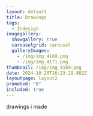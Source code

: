 ```yaml
---
layout: default
title: Drawings
tags:
  - Indesign
imagegallery:
  showgallery: true
  carouselgrid: carousel
  galleryImages:
    - /img/img_4169.png
    - /img/img_4171.png
thumbnail: /img/img_4169.png
date: 2024-10-20T16:23:29.802Z
layoutpage: layout2
promoted: "0"
included: true
---
```

drawings i made

